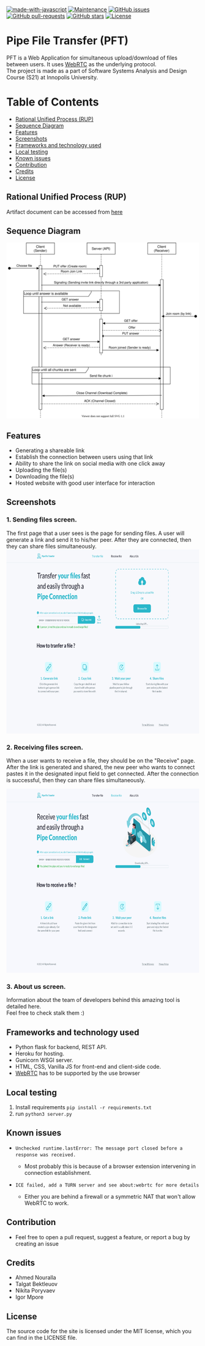[![made-with-javascript](https://img.shields.io/badge/Made%20with-JavaScript-f7df1e.svg)](https://www.javascript.com)
[![Maintenance](https://img.shields.io/badge/Maintained%3F-yes-green.svg)](https://GitHub.com/Naereen/StrapDown.js/graphs/commit-activity)
[![GitHub issues](https://img.shields.io/github/issues/sh3b0/pft)](https://gitHub.com/sh3bo/pft/issues/)
[![GitHub pull-requests](https://img.shields.io/github/issues-pr/sh3b0/pft)](https://gitHub.com/sh3bo/pft/pulls/)
[![GitHub stars](https://img.shields.io/github/stars/Sh3b0/pft)](https://github.com/Sh3B0/pft/)
[![License](https://img.shields.io/badge/license-MIT-green.svg)](https://github.com/yegor256/takes/blob/master/LICENSE.txt)

# Pipe File Transfer (PFT)
PFT is a Web Application for simultaneous upload/download of files between users. It uses [WebRTC](https://webrtc.org/) as the underlying protocol.  
The project is made as a part of Software Systems Analysis and Design Course (S21) at Innopolis University.  

# Table of Contents
- [Rational Unified Process (RUP)](https://github.com/Sh3B0/pft#Rational-Unified-Process-RUP)
- [Sequence Diagram](https://github.com/Sh3B0/pft#Sequence-Diagram)
- [Features](https://github.com/Sh3B0/pft#Features)
- [Screenshots](https://github.com/Sh3B0/pft#Screenshots)
- [Frameworks and technology used](https://github.com/Sh3B0/pft#Frameworks-and-technology-used)
- [Local testing](https://github.com/Sh3B0/pft#Local-testing)
- [Known issues](https://github.com/Sh3B0/pft#known-issues)
- [Contribution](https://github.com/Sh3B0/pft#Contribution)
- [Credits](https://github.com/Sh3B0/pft#Credits)
- [License](https://github.com/Sh3B0/pft#License)

## Rational Unified Process (RUP)
Artifact document can be accessed from [here](https://docs.google.com/document/d/1GqM4aWmn1mIMESfchbyP4V_1bdpMjHSS/edit?usp=sharing&ouid=115455970424621213111&rtpof=true&sd=true)

## Sequence Diagram
<img src="./Screenshots/Sequence_Diagram.svg">

## Features
* Generating a shareable link
* Establish the connection between users using that link
* Ability to share the link on social media with one click away
* Uploading the file(s)
* Downloading the file(s)
* Hosted website with good user interface for interaction

## Screenshots 

### 1. Sending files screen.
The first page that a user sees is the page for sending files. A user will generate a link and send it to his/her peer. After they are connected, then they can share files simultaneously.
<img src="Screenshots/Transfer%20file.png" width="720" height="480" />

### 2. Receiving files screen.<br />
When a user wants to receive a file, they should be on the "Receive" page. After the link is generated and shared, the new peer who wants to connect pastes it in the designated input field to get connected. After the connection is successful, then they can share files simultaneously.

<img src="/Screenshots/Receive%20file.png" width="720" height="480" />

### 3. About us screen.
Information about the team of developers behind this amazing tool is detailed here.  
Feel free to check stalk them :)

## Frameworks and technology used
- Python flask for backend, REST API.  
- Heroku for hosting.
- Gunicorn WSGI server.
- HTML, CSS, Vanilla JS for front-end and client-side code.
- [WebRTC](https://webrtc.org/) has to be supported by the use browser

## Local testing

1. Install requirements `pip install -r requirements.txt`
2. run `python3 server.py`

## Known issues
- `Unchecked runtime.lastError: The message port closed before a response was received.`
  - Most probably this is because of a browser extension intervening in connection establishment.

- `ICE failed, add a TURN server and see about:webrtc for more details`
  - Either you are behind a firewall or a symmetric NAT that won't allow WebRTC to work.

## Contribution
- Feel free to open a pull request, suggest a feature, or report a bug by creating an issue  

## Credits
- Ahmed Nouralla
- Talgat Bektleuov
- Nikita Poryvaev
- Igor Mpore

## License
The source code for the site is licensed under the MIT license, which you can find in the LICENSE file.   
